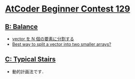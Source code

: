# [AtCoder Beginner Contest 129](https://atcoder.jp/contests/abc129/tasks/abc129_c)

## [B: Balance](https://atcoder.jp/contests/abc129/tasks/abc129_b)
- [vector を N 個の要素に分割する](https://blog.emattsan.org/entry/20130701/1372679928)
- [Best way to split a vector into two smaller arrays?](https://stackoverflow.com/questions/9811235/best-way-to-split-a-vector-into-two-smaller-arrays)

## [C: Typical Stairs](https://atcoder.jp/contests/abc129/tasks/abc129_c)
- 動的計画法です．
